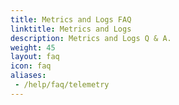 ```yaml
---
title: Metrics and Logs FAQ
linktitle: Metrics and Logs
description: Metrics and Logs Q & A.
weight: 45
layout: faq
icon: faq
aliases:
 - /help/faq/telemetry
---
```

